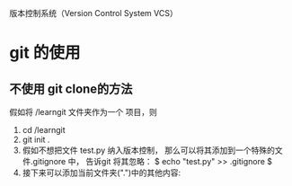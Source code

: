 版本控制系统（Version Control System VCS）

# git 的使用
## 不使用 git clone的方法
假如将 /learngit 文件夹作为一个 项目，则
1. cd /learngit 
2. git init .
3. 假如不想把文件 test.py 纳入版本控制， 那么可以将其添加到一个特殊的文件.gitignore 中， 告诉git 将其忽略： $ echo "test.py" >> .gitignore $
4. 接下来可以添加当前文件夹(".")中的其他内容: 
